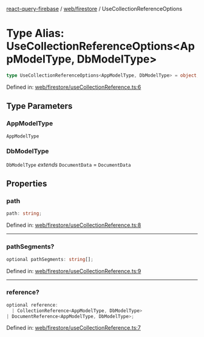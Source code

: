 [react-query-firebase](../../../modules.md) / [web/firestore](../index.md) / UseCollectionReferenceOptions

# Type Alias: UseCollectionReferenceOptions\<AppModelType, DbModelType\>

```ts
type UseCollectionReferenceOptions<AppModelType, DbModelType> = object;
```

Defined in: [web/firestore/useCollectionReference.ts:6](https://github.com/vpishuk/react-query-firebase/blob/43c0734068a570cd646254bb366ccd8007f7dfed/web/firestore/useCollectionReference.ts#L6)

## Type Parameters

### AppModelType

`AppModelType`

### DbModelType

`DbModelType` *extends* `DocumentData` = `DocumentData`

## Properties

### path

```ts
path: string;
```

Defined in: [web/firestore/useCollectionReference.ts:8](https://github.com/vpishuk/react-query-firebase/blob/43c0734068a570cd646254bb366ccd8007f7dfed/web/firestore/useCollectionReference.ts#L8)

***

### pathSegments?

```ts
optional pathSegments: string[];
```

Defined in: [web/firestore/useCollectionReference.ts:9](https://github.com/vpishuk/react-query-firebase/blob/43c0734068a570cd646254bb366ccd8007f7dfed/web/firestore/useCollectionReference.ts#L9)

***

### reference?

```ts
optional reference: 
  | CollectionReference<AppModelType, DbModelType>
| DocumentReference<AppModelType, DbModelType>;
```

Defined in: [web/firestore/useCollectionReference.ts:7](https://github.com/vpishuk/react-query-firebase/blob/43c0734068a570cd646254bb366ccd8007f7dfed/web/firestore/useCollectionReference.ts#L7)
